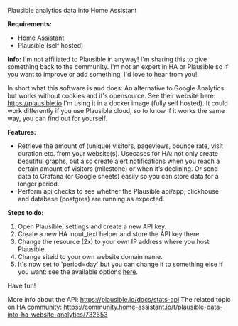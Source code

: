 Plausible analytics data into Home Assistant

**Requirements:**
- Home Assistant
- Plausible (self hosted)

**Info:**
I'm not affiliated to Plausible in anyway! I'm sharing this to give something back to the community.
I'm not an expert in HA or Plausible so if you want to improve or add something, I'd love to hear from you!

In short what this software is and does:
An alternative to Google Analytics but works without cookies and it's opensource. See their website here: https://plausible.io
I'm using it in a docker image (fully self hosted).
It could work differently if you use Plausible cloud, so to know if it works the same way, you can find out for yourself.

**Features:**
- Retrieve the amount of (unique) visitors, pageviews, bounce rate, visit duration etc. from your website(s). Usecases for HA: not only create beautiful graphs, but also create alert notifications when you reach a certain amount of visitors (milestone) or when it’s declining. Or send data to Grafana (or Google sheets) easily so you can store data for a longer period.
- Perform api checks to see whether the Plausible api/app, clickhouse and database (postgres) are running as expected.

**Steps to do:**
1. Open Plausible, settings and create a new API key.
2. Create a new HA input_text helper and store the API key there.
3. Change the resource (2x) to your own IP address where you host Plausible.
4. Change siteid to your own website domain name.
5. It's now set to 'period=day' but you can change it to something else if you want: see the available options [here](https://plausible.io/docs/stats-api#time-periods).

Have fun!

More info about the API: https://plausible.io/docs/stats-api
The related topic on HA community: https://community.home-assistant.io/t/plausible-data-into-ha-website-analytics/732653
